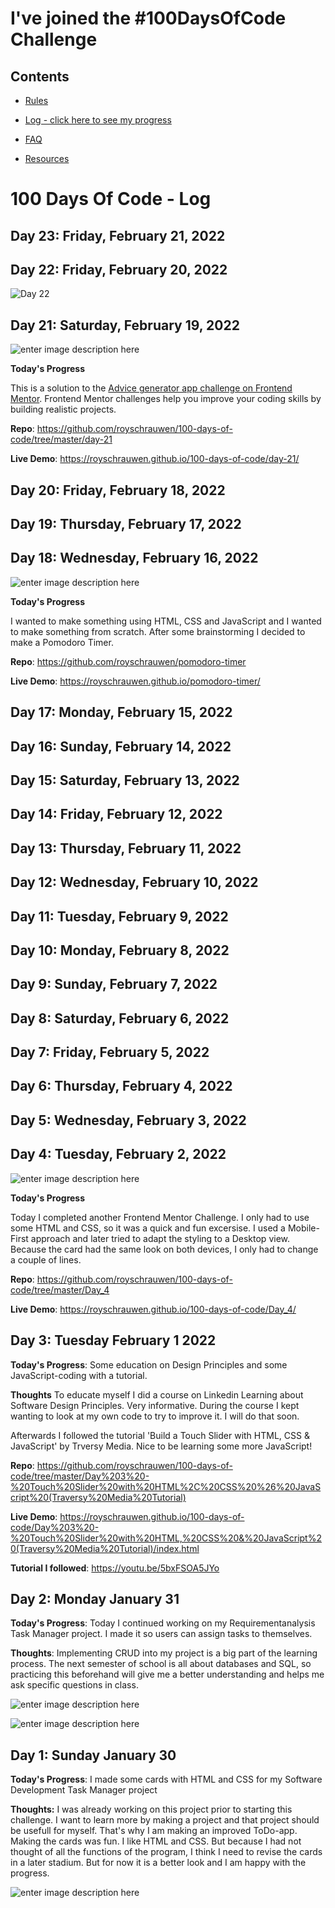 # I've joined the #100DaysOfCode Challenge

## Contents

- [Rules](rules.md)

- [Log - click here to see my progress](log.md)

- [FAQ](FAQ.md)

- [Resources](resources.md)

# 100 Days Of Code - Log

## Day 23: Friday, February 21, 2022

## Day 22: Friday, February 20, 2022

![Day 22](https://github.com/royschrauwen/100-days-of-code/blob/master/day-22/tweet-day-22.png?raw=true)

## Day 21: Saturday, February 19, 2022

![enter image description here](https://github.com/royschrauwen/100-days-of-code/blob/master/day-21/screenshot-day21.png?raw=true)

**Today's Progress**

This is a solution to the [Advice generator app challenge on Frontend Mentor](https://www.frontendmentor.io/challenges/advice-generator-app-QdUG-13db). Frontend Mentor challenges help you improve your coding skills by building realistic projects.

**Repo**: https://github.com/royschrauwen/100-days-of-code/tree/master/day-21

**Live Demo**: https://royschrauwen.github.io/100-days-of-code/day-21/

## Day 20: Friday, February 18, 2022

## Day 19: Thursday, February 17, 2022

## Day 18: Wednesday, February 16, 2022

![enter image description here](https://github.com/royschrauwen/100-days-of-code/blob/master/day-18/day-18-screenshot.jpg?raw=true)

**Today's Progress**

I wanted to make something using HTML, CSS and JavaScript and I wanted to make something from scratch. After some brainstorming I decided to make a Pomodoro Timer.

**Repo**: https://github.com/royschrauwen/pomodoro-timer

**Live Demo**: https://royschrauwen.github.io/pomodoro-timer/

## Day 17: Monday, February 15, 2022

## Day 16: Sunday, February 14, 2022

## Day 15: Saturday, February 13, 2022

## Day 14: Friday, February 12, 2022

## Day 13: Thursday, February 11, 2022

## Day 12: Wednesday, February 10, 2022

## Day 11: Tuesday, February 9, 2022

## Day 10: Monday, February 8, 2022

## Day 9: Sunday, February 7, 2022

## Day 8: Saturday, February 6, 2022

## Day 7: Friday, February 5, 2022

## Day 6: Thursday, February 4, 2022

## Day 5: Wednesday, February 3, 2022

## Day 4: Tuesday, February 2, 2022

![enter image description here](https://github.com/royschrauwen/100-days-of-code/blob/master/day-04/screenshot_day4.png?raw=true)

**Today's Progress**

Today I completed another Frontend Mentor Challenge. I only had to use some HTML and CSS, so it was a quick and fun excersise. I used a Mobile-First approach and later tried to adapt the styling to a Desktop view. Because the card had the same look on both devices, I only had to change a couple of lines.

**Repo**: https://github.com/royschrauwen/100-days-of-code/tree/master/Day_4

**Live Demo**: https://royschrauwen.github.io/100-days-of-code/Day_4/

## Day 3: Tuesday February 1 2022

**Today's Progress**: Some education on Design Principles and some JavaScript-coding with a tutorial.

**Thoughts** To educate myself I did a course on Linkedin Learning about Software Design Principles. Very informative. During the course I kept wanting to look at my own code to try to improve it. I will do that soon.

Afterwards I followed the tutorial 'Build a Touch Slider with HTML, CSS & JavaScript' by Trversy Media. Nice to be learning some more JavaScript!

**Repo**: https://github.com/royschrauwen/100-days-of-code/tree/master/Day%203%20-%20Touch%20Slider%20with%20HTML%2C%20CSS%20%26%20JavaScript%20(Traversy%20Media%20Tutorial)

**Live Demo**: https://royschrauwen.github.io/100-days-of-code/Day%203%20-%20Touch%20Slider%20with%20HTML,%20CSS%20&%20JavaScript%20(Traversy%20Media%20Tutorial)/index.html

**Tutorial I followed**: https://youtu.be/5bxFSOA5JYo

## Day 2: Monday January 31

**Today's Progress**: Today I continued working on my Requirementanalysis Task Manager project. I made it so users can assign tasks to themselves.

**Thoughts**: Implementing CRUD into my project is a big part of the learning process. The next semester of school is all about databases and SQL, so practicing this beforehand will give me a better understanding and helps me ask specific questions in class.

![enter image description here](https://pbs.twimg.com/media/FKapZe7WYAA7AiR?format=jpg&name=4096x4096)

![enter image description here](https://pbs.twimg.com/media/FKaqTphXMAEij8z?format=jpg&name=large)

## Day 1: Sunday January 30

**Today's Progress**: I made some cards with HTML and CSS for my Software Development Task Manager project

**Thoughts:** I was already working on this project prior to starting this challenge. I want to learn more by making a project and that project should be usefull for myself. That's why I am making an improved ToDo-app. Making the cards was fun. I like HTML and CSS. But because I had not thought of all the functions of the program, I think I need to revise the cards in a later stadium. But for now it is a better look and I am happy with the progress.

![enter image description here](https://pbs.twimg.com/media/FKWbDqhWQAQDusI?format=jpg&name=large)
